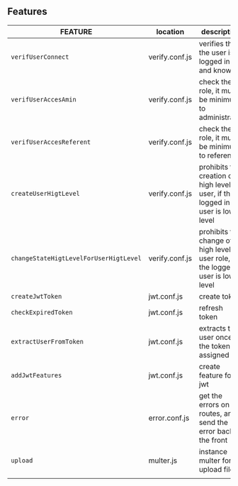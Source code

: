 ## Features

| FEATURE                                | location       | description                                                                      |
| -------------------------------------- | -------------- | -------------------------------------------------------------------------------- |
| `verifUserConnect`                     | verify.conf.js | verifies that the user is logged in and known                                    |
| `verifUserAccesAmin`                   | verify.conf.js | check the role, it must be minimum to administrator                              |
| `verifUserAccesReferent`               | verify.conf.js | check the role, it must be minimum to referent                                   |
| `createUserHigtLevel`                  | verify.conf.js | prohibits the creation of high level user, if the logged in user is low level    |
| `changeStateHigtLevelForUserHigtLevel` | verify.conf.js | prohibits the change of high level user role, if the logged in user is low level |
| `createJwtToken`                       | jwt.conf.js    | create token                                                                     |
| `checkExpiredToken`                    | jwt.conf.js    | refresh token                                                                    |
| `extractUserFromToken`                 | jwt.conf.js    | extracts the user once the token is assigned                                     |
| `addJwtFeatures`                       | jwt.conf.js    | create feature for jwt                                                           |
| `error`                                | error.conf.js  | get the errors on the routes, and send the error back to the front               |
| `upload`                               | multer.js      | instance multer for upload file                                                  |
|                                        |                |                                                                                  |
